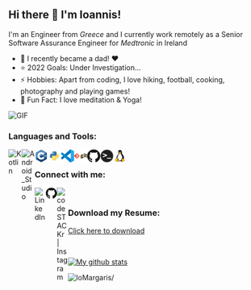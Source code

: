 ## Hi there 👋 I'm Ioannis!

I'm an Engineer from *Greece* and I currently work remotely as a Senior Software Assurance Engineer for *Medtronic* in Ireland

- 📗 I recently became a dad! ❤
- ⭐ 2022 Goals: Under Investigation...
- ⚡ Hobbies: Apart from coding, I love hiking, football, cooking, photography and playing games!
- 🧘 Fun Fact: I love meditation & Yoga!

<!--
<img alt="GIF" src="https://github.com/IoMargaris/IoMargaris/blob/master/code.gif?raw=true" width="500" height="320" />
<img alt="GIF" src="https://media.giphy.com/media/13HgwGsXF0aiGY/giphy.gif" />
-->

<img alt="GIF" src="https://media.giphy.com/media/f3iwJFOVOwuy7K6FFw/giphy.gif" />

### Languages and Tools:

[<img align="left" alt="Kotlin" width="26px" src="https://user-images.githubusercontent.com/7558821/162273692-39983e0d-7c01-40fb-b694-b0b66b51ad02.png" />]()
[<img align="left" alt="Android_Studio" width="26px" src="https://user-images.githubusercontent.com/7558821/162274164-80ff843f-e138-4c9f-8955-8b303ca326fb.png" />]()
[<img align="left" alt="C++" width="26px" src="https://raw.githubusercontent.com/github/explore/80688e429a7d4ef2fca1e82350fe8e3517d3494d/topics/cpp/cpp.png" />]()
[<img align="left" alt="Python" width="26px" src="https://raw.githubusercontent.com/github/explore/80688e429a7d4ef2fca1e82350fe8e3517d3494d/topics/python/python.png" />]()
[<img align="left" alt="Visual Studio Code" width="26px" src="https://raw.githubusercontent.com/github/explore/80688e429a7d4ef2fca1e82350fe8e3517d3494d/topics/visual-studio-code/visual-studio-code.png" />]()
[<img align="left" alt="Git" width="26px" src="https://raw.githubusercontent.com/github/explore/80688e429a7d4ef2fca1e82350fe8e3517d3494d/topics/git/git.png" />]()
[<img align="left" alt="GitHub" width="26px" src="https://raw.githubusercontent.com/github/explore/78df643247d429f6cc873026c0622819ad797942/topics/github/github.png" />]()
[<img align="left" alt="Terminal" width="26px" src="https://raw.githubusercontent.com/github/explore/80688e429a7d4ef2fca1e82350fe8e3517d3494d/topics/terminal/terminal.png" />]()
[<img align="left" alt="Linux" width="26px" src="https://raw.githubusercontent.com/github/explore/80688e429a7d4ef2fca1e82350fe8e3517d3494d/topics/linux/linux.png" />]()



<br />

### Connect with me:
[<img align="left" alt="LinkedIn" width="22px" 
src="https://cdn.jsdelivr.net/npm/simple-icons@v3/icons/linkedin.svg" />](https://www.linkedin.com/in/ioannis-margaris/)

[<img align="left" alt="GitHub" width="22px" src="https://raw.githubusercontent.com/github/explore/78df643247d429f6cc873026c0622819ad797942/topics/github/github.png" />](https://github.com/IoMargaris)

[<img align="left" alt="codeSTACKr | Instagram" width="22px" src="https://cdn.jsdelivr.net/npm/simple-icons@v3/icons/instagram.svg" />](https://www.instagram.com/ioannis_margaris/)

<br />

### Download my Resume:
[Click here to download](https://drive.google.com/file/d/1o1JKKZS0SBOUetCDuhDgWJWhZbKiiCAm/view?usp=sharing)

<br />

[![My github stats](https://github-readme-stats.vercel.app/api?username=iomargaris)](https://github.com/iomargaris/github-readme-stats)

<p align="left"> <img src=https://komarev.com/ghpvc/?username=IoMargaris alt=IoMargaris/> </p>

<br />

